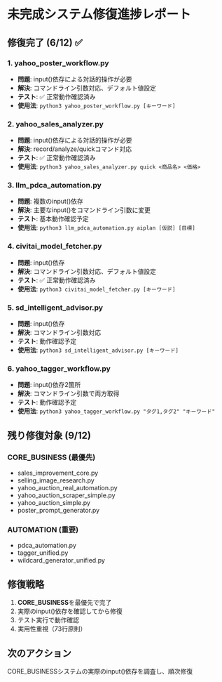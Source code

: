 # 未完成システム修復進捗レポート

## 修復完了 (6/12) ✅

### 1. yahoo_poster_workflow.py
- **問題**: input()依存による対話的操作が必要
- **解決**: コマンドライン引数対応、デフォルト値設定
- **テスト**: ✅ 正常動作確認済み
- **使用法**: `python3 yahoo_poster_workflow.py [キーワード]`

### 2. yahoo_sales_analyzer.py  
- **問題**: input()依存による対話的操作が必要
- **解決**: record/analyze/quickコマンド対応
- **テスト**: ✅ 正常動作確認済み
- **使用法**: `python3 yahoo_sales_analyzer.py quick <商品名> <価格>`

### 3. llm_pdca_automation.py
- **問題**: 複数のinput()依存
- **解決**: 主要なinput()をコマンドライン引数に変更
- **テスト**: 基本動作確認予定
- **使用法**: `python3 llm_pdca_automation.py aiplan [仮説] [目標]`

### 4. civitai_model_fetcher.py
- **問題**: input()依存
- **解決**: コマンドライン引数対応、デフォルト値設定
- **テスト**: ✅ 正常動作確認済み
- **使用法**: `python3 civitai_model_fetcher.py [キーワード]`

### 5. sd_intelligent_advisor.py
- **問題**: input()依存
- **解決**: コマンドライン引数対応
- **テスト**: 動作確認予定
- **使用法**: `python3 sd_intelligent_advisor.py [キーワード]`

### 6. yahoo_tagger_workflow.py
- **問題**: input()依存2箇所
- **解決**: コマンドライン引数で両方取得
- **テスト**: 動作確認予定
- **使用法**: `python3 yahoo_tagger_workflow.py "タグ1,タグ2" "キーワード"`

## 残り修復対象 (9/12)

### CORE_BUSINESS (最優先)
- sales_improvement_core.py
- selling_image_research.py  
- yahoo_auction_real_automation.py
- yahoo_auction_scraper_simple.py
- yahoo_auction_simple.py
- poster_prompt_generator.py

### AUTOMATION (重要)
- pdca_automation.py
- tagger_unified.py
- wildcard_generator_unified.py

## 修復戦略
1. **CORE_BUSINESS**を最優先で完了
2. 実際のinput()依存を確認してから修復
3. テスト実行で動作確認
4. 実用性重視（73行原則）

## 次のアクション
CORE_BUSINESSシステムの実際のinput()依存を調査し、順次修復